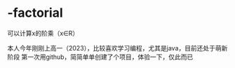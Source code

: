 # -factorial
可以计算x的阶乘（x∈R）

本人今年刚刚上高一（2023），比较喜欢学习编程，尤其是java，目前还处于萌新阶段
第一次用github，简简单单创建了个项目，体验一下，仅此而已

